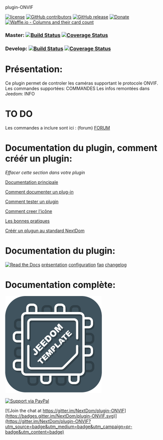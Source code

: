 plugin-ONVIF

[![license](https://img.shields.io/github/license/NextDom/plugin-ONVIF.svg)](./LICENSE) [![GitHub contributors](https://img.shields.io/github/contributors/NextDom/plugin-ONVIF.svg)](../../graphs/contributors) [![GitHub release](https://img.shields.io/github/release/NextDom/plugin-ONVIF.svg)](../../releases) [![Donate](https://img.shields.io/badge/Donate-PayPal-green.svg)](https://www.paypal.me/_USERNAME) [![Waffle.io - Columns and their card count](https://badge.waffle.io/NextDom/plugin-ONVIF.svg?columns=all)](https://waffle.io/NextDom/plugin-ONVIF)

### Master: [![Build Status](https://travis-ci.org/NextDom/plugin-ONVIF.svg?branch=master)](https://travis-ci.org/NextDom/plugin-ONVIF)  [![Coverage Status](https://coveralls.io/repos/github/NextDom/plugin-ONVIF/badge.svg?branch=master)](https://coveralls.io/github/NextDom/plugin-ONVIF?branch=master)

### Develop: [![Build Status](https://travis-ci.org/NextDom/plugin-ONVIF.svg?branch=develop)](https://travis-ci.org/NextDom/plugin-ONVIF)  [![Coverage Status](https://coveralls.io/repos/github/NextDom/plugin-ONVIF/badge.svg?branch=develop)](https://coveralls.io/github/NextDom/plugin-ONVIF?branch=develop)

# Présentation:

Ce plugin permet de controler les caméras supportant le protocole ONVIF. 
Les commandes supportées:
COMMANDES
Les infos remontées dans Jeedom:
INFO

# TO DO
Les commandes a inclure sont ici : (forum)
[FORUM](https://www.jeedom.com/forum/viewtopic.php?f=134&t=37495)

# Documentation du plugin, comment créér un plugin:

*Effacer cette section dans votre plugin*

[Documentation principale](https://github.com/rjullien/plugin-ONVIF/blob/develop/docs/fr_FR/index-ONVIF.md)

[Comment documenter un plug-in](https://github.com/NextDom/NextDom/wiki/Documentation-d'un-Plugin)

[Comment tester un plugin](https://github.com/NextDom/NextDom/wiki/Tester-un-plugin-avec-travis-ci)

[Comment creer l'icône](https://github.com/NextDom/NextDom/wiki/07-Cr%C3%A9ation-d'une-icone-plugin)

[Les bonnes pratiques](https://github.com/NextDom/NextDom/wiki/Bonnes-pratiques-pour-les-plugins)

[Créér un plugun au standard NextDom](https://github.com/NextDom/NextDom/wiki/PROJET-:-Crit%C3%A8re-de-validation-d'un-plugin)

# Documentation du plugin:
[![Read the Docs](https://img.shields.io/readthedocs/pip.svg)](docs/fr_FR/presentation.md)
[présentation](docs/fr_FR/presentation.md) [configuration](docs/fr_FR/configuration.md) [faq](docs/fr_FR/faq.md) [changelog](docs/fr_FR/changelog.md)

# Documentation complète:

[![Read the Docs](plugin_info/ONVIF_icon.png)](https://NextDom.github.io/plugin-ONVIF)


[![Support via PayPal](https://cdn.rawgit.com/twolfson/paypal-github-button/1.0.0/dist/button.svg)](https://www.paypal.me/_USERNAME/)

[![Join the chat at https://gitter.im/NextDom/plugin-ONVIF](https://badges.gitter.im/NextDom/plugin-ONVIF.svg)](https://gitter.im/NextDom/plugin-ONVIF?utm_source=badge&utm_medium=badge&utm_campaign=pr-badge&utm_content=badge)
